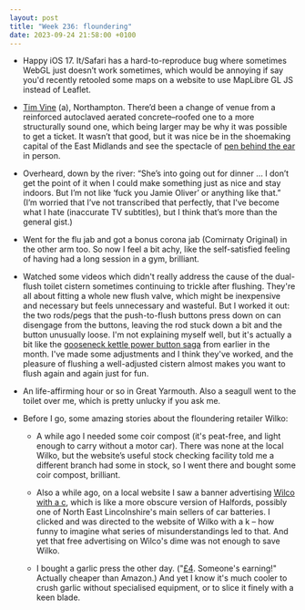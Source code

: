 ```yaml
---
layout: post
title: "Week 236: floundering"
date: 2023-09-24 21:58:00 +0100
---
```


- Happy iOS 17. It/Safari has a hard-to-reproduce bug where sometimes WebGL just doesn’t work sometimes, which would be annoying if say you'd recently retooled some maps on a website to use MapLibre GL JS instead of Leaflet.

- [Tim Vine](https://www.youtube.com/watch?v=v4-3jJmJ4eo) (a), Northampton.
  There’d been a change of venue from a reinforced autoclaved aerated concrete–roofed one to a more structurally sound one, which being larger may be why it was possible to get a ticket.
  It wasn’t that good, but it was nice be in the shoemaking capital of the East Midlands and see the spectacle of [pen behind the ear](https://www.youtube.com/watch?v=0pwbQvJDFzQ) in person.

- Overheard, down by the river: “She’s into going out for dinner … I don’t get the point of it when I could make something just as nice and stay indoors. But I’m not like ‘fuck you Jamie Oliver’ or anything like that.” (I’m worried that I’ve not transcribed that perfectly, that I've become what I hate (inaccurate TV subtitles), but I think that’s more than the general gist.)

- Went for the flu jab and got a bonus corona jab (Comirnaty Original) in the other arm too. So now I feel a bit achy, like the self-satisfied feeling of having had a long session in a gym, brilliant.

- Watched some videos which didn't really address the cause of the dual-flush toilet cistern sometimes continuing to trickle after flushing. They're all about fitting a whole new flush valve, which might be inexpensive and necessary but feels unnecessary and wasteful. But I worked it out: the two rods/pegs that the push-to-flush buttons press down on can disengage from the buttons, leaving the rod stuck down a bit and the button unusually loose. I'm not explaining myself well, but it's actually a bit like the [gooseneck kettle power button saga](/2023/09/week-233) from earlier in the month. I've made some adjustments and I think they've worked, and the pleasure of flushing a well-adjusted cistern almost makes you want to flush again and again just for fun.

- An life-affirming hour or so in Great Yarmouth. Also a seagull went to the toilet over me, which is pretty unlucky if you ask me.

- Before I go, some amazing stories about the floundering retailer Wilko:

  - A while ago I needed some coir compost (it's peat-free, and light enough to carry without a motor car). There was none at the local Wilko, but the website’s useful stock checking facility told me a different branch had some in stock, so I went there and bought some coir compost, brilliant.

  - Also a while ago, on a local website I saw a banner advertising [Wilco with a c](https://shortisgroup.co.uk/), which is like a more obscure version of Halfords, possibly one of North East Lincolnshire's main sellers of car batteries. I clicked and was directed to the website of Wilko with a k – how funny to imagine what series of misunderstandings led to that. And yet that free advertising on Wilco's dime was not enough to save Wilko.

  - I bought a garlic press the other day. ("[£4](https://www.wilko.com/en-uk/chef-aid-stainless-steel-garlic-press/p/0544706). Someone's earning!" Actually cheaper than Amazon.) And yet I know it's much cooler to crush garlic without specialised equipment, or to slice it finely with a keen blade.
